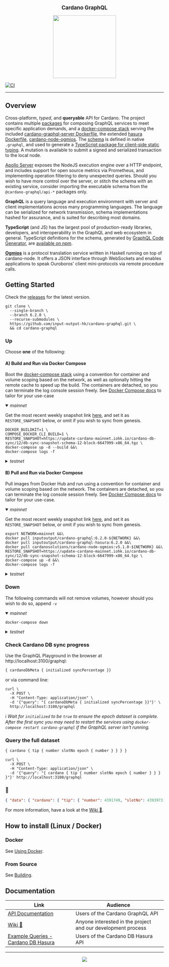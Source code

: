<p align="center">
  <big><strong>Cardano GraphQL</strong></big>
</p>

<p align="center">
  <img width="200" src=".github/images/cardano-logo.png"/>
</p>

[![CI][img_src_CI]][workflow_CI]

<hr/>

## Overview

Cross-platform, _typed_, and **queryable** API for Cardano. The project contains multiple [packages] for composing 
GraphQL services to meet specific application demands, and a [docker-compose stack] serving the included 
[cardano-graphql-server Dockerfile], the extended [hasura Dockerfile], [cardano-node-ogmios]. The [schema] is defined in
native `.graphql`, and used to generate a [TypeScript package for client-side static typing]. A mutation is available to 
submit a signed and serialized transaction to the local node.
 
[Apollo Server] exposes the NodeJS execution engine over a HTTP endpoint, and includes support for open source metrics
via Prometheus, and implementing operation filtering to deny unexpected queries. Should you wish to have more control
over the server, or stitch the schema with an existing service, consider importing the executable schema from the 
`@cardano-graphql/api-*` packages only.

**GraphQL** is a query language and execution environment with server and client implementations across many programming
languages. The language can be serialized for network transmission, schema implementations hashed for assurance, and is
suited for describing most domains.
 
**TypeScript** (and JS) has the largest pool of production-ready libraries, developers, and interoperability in the
GraphQL and web ecosystem in general. TypeScript definitions for the schema, generated by [GraphQL Code Generator], are
[available on npm].

**[Ogmios]** is a protocol translation service written in Haskell running on top of cardano-node. It offers a JSON
interface through WebSockets and enables applications to speak Ouroboros' client mini-protocols via remote procedure
calls.

## Getting Started
Check the [releases] for the latest version.
``` console
git clone \
  --single-branch \
  --branch 6.2.0 \
  --recurse-submodules \
  https://github.com/input-output-hk/cardano-graphql.git \
  && cd cardano-graphql
```

### Up
Choose **one** of the following:

#### A) Build and Run via Docker Compose
Boot the [docker-compose stack] using a convention for container and volume scoping based on the network, as well as
optionally hitting the remote cache to speed up the build. The containers are detached, so you can terminate the log
console session freely. See [Docker Compose docs] to tailor for your use-case
 
<details open>
  <summary><i>mainnet</i></summary>

Get the most recent weekly snapshot link [here](https://update-cardano-mainnet.iohk.io/cardano-db-sync/index.html#12/), and set it as `RESTORE_SNAPSHOT` below, or omit if you wish to sync from genesis.
``` console
DOCKER_BUILDKIT=1 \
COMPOSE_DOCKER_CLI_BUILD=1 \
RESTORE_SNAPSHOT=https://update-cardano-mainnet.iohk.io/cardano-db-sync/12/db-sync-snapshot-schema-12-block-6647999-x86_64.tgz \
docker-compose up -d --build &&\
docker-compose logs -f
```
</details>

<details>
  <summary><i>testnet</i></summary>

Get the most recent weekly snapshot link [here](https://updates-cardano-testnet.s3.amazonaws.com/cardano-db-sync/index.html#12/), and set it as `RESTORE_SNAPSHOT` below, or omit if you wish to sync from genesis.
``` console
DOCKER_BUILDKIT=1 \
COMPOSE_DOCKER_CLI_BUILD=1 \
NETWORK=testnet \
RESTORE_SNAPSHOT=https://updates-cardano-testnet.s3.amazonaws.com/cardano-db-sync/12/db-sync-snapshot-schema-12-block-3166999-x86_64.tgz \
API_PORT=3101 \
HASURA_PORT=8091 \
OGMIOS_PORT=1338 \
POSTGRES_PORT=5433 \
METADATA_SERVER_URI="https://metadata.cardano-testnet.iohkdev.io" \
docker-compose -p testnet up -d --build &&\
docker-compose -p testnet logs -f
```

</details>

#### B) Pull and Run via Docker Compose
Pull images from Docker Hub and run using a convention for container and volume scoping based on the network. The
containers are detached, so you can terminate the log console session freely. See [Docker Compose docs] to tailor for
your use-case.

<details open>
  <summary><i>mainnet</i></summary>

Get the most recent weekly snapshot link [here](https://update-cardano-mainnet.iohk.io/cardano-db-sync/index.html#11/), and set it as `RESTORE_SNAPSHOT` below, or omit if you wish to sync from genesis.
``` console
export NETWORK=mainnet &&\
docker pull inputoutput/cardano-graphql:6.2.0-${NETWORK} &&\
docker pull inputoutput/cardano-graphql-hasura:6.2.0 &&\
docker pull cardanosolutions/cardano-node-ogmios:v5.1.0-${NETWORK} &&\
RESTORE_SNAPSHOT=https://update-cardano-mainnet.iohk.io/cardano-db-sync/12/db-sync-snapshot-schema-12-block-6647999-x86_64.tgz \
docker-compose up -d &&\
docker-compose logs -f
```
</details>

<details>
  <summary><i>testnet</i></summary>

Get the most recent weekly snapshot link [here](https://updates-cardano-testnet.s3.amazonaws.com/cardano-db-sync/index.html#11/), and set it as `RESTORE_SNAPSHOT` below, or omit if you wish to sync from genesis.
``` console
export NETWORK=testnet &&\
docker pull inputoutput/cardano-graphql:6.2.0-${NETWORK} &&\
docker pull inputoutput/cardano-graphql-hasura:6.2.0 &&\
docker pull cardanosolutions/cardano-node-ogmios:v5.1.0-${NETWORK} &&\
RESTORE_SNAPSHOT=https://updates-cardano-testnet.s3.amazonaws.com/cardano-db-sync/12/db-sync-snapshot-schema-12-block-3166999-x86_64.tgz \
API_PORT=3101 \
HASURA_PORT=8091 \
OGMIOS_PORT=1338 \
POSTGRES_PORT=5433 \
docker-compose -p ${NETWORK} up -d &&\
docker-compose -p ${NETWORK} logs -f
```

</details>

### Down
The following commands will not remove volumes, however should you wish to do so, append `-v`

<details open>
  <summary><i>mainnet</i></summary>

``` console
docker-compose down
```
</details>

<details>
  <summary><i>testnet</i></summary>

``` console
docker-compose -p testnet down
```

</details>

### Check Cardano DB sync progress
Use the GraphQL Playground in the browser at http://localhost:3100/graphql:
``` graphql 
{ cardanoDbMeta { initialized syncPercentage }}
```
or via command line:
``` console
curl \
  -X POST \
  -H "Content-Type: application/json" \
  -d '{"query": "{ cardanoDbMeta { initialized syncPercentage }}"}' \
  http://localhost:3100/graphql
```
:information_source: _Wait for `initialized` to be `true` to ensure the epoch dataset is complete. After the first sync
you may need to restart the services using `docker-compose restart cardano-graphql` if the GraphQL server isn't
running._

### Query the full dataset
```graphql
{ cardano { tip { number slotNo epoch { number } } } }
```
``` console
curl \
  -X POST \
  -H "Content-Type: application/json" \
  -d '{"query": "{ cardano { tip { number slotNo epoch { number } } } }"}' http://localhost:3100/graphql
```
### :tada:
``` json
{ "data": { "cardano": { "tip": { "number": 4391749, "slotNo": 4393973, "epoch": { "number": 203 } } } } }
```

For more information, have a look at the [Wiki :book:].

## How to install (Linux / Docker)

### Docker

See [Using Docker].

### From Source 

See [Building].

## Documentation

| Link                                                                                               | Audience                                                     |
| ---                                                                                                | ---                                                          |
| [API Documentation]                                                                                | Users of the Cardano GraphQL API                             |
| [Wiki :book:]                                                                                      | Anyone interested in the project and our development process |
| [Example Queries - Cardano DB Hasura]        | Users of the Cardano DB Hasura API                             |

<hr/>

<p align="center">
  <a href="https://github.com/input-output-hk/cardano-graphql/blob/master/LICENSE"><img src="https://img.shields.io/github/license/input-output-hk/cardano-graphql.svg?style=for-the-badge" /></a>
</p>

[img_src_CI]: https://github.com/input-output-hk/cardano-graphql/workflows/CI/badge.svg
[workflow_CI]: https://github.com/input-output-hk/cardano-graphql/actions?query=workflow%3ACI
[packages]: ./packages
[docker-compose stack]: ./docker-compose.yml
[Docker Compose docs]: https://docs.docker.com/compose/
[cardano-graphql-server Dockerfile]: ./Dockerfile
[hasura Dockerfile]: ./packages/api-cardano-db-hasura/hasura/Dockerfile
[cardano-node-ogmios]: https://ogmios.dev/getting-started/docker/
[schema]: ./packages/api-cardano-db-hasura/schema.graphql
[TypeScript package for client-side static typing]: ./packages/client-ts/README.md
[Apollo Server]: https://www.apollographql.com/docs/apollo-server/
[GraphQL Code Generator]: https://graphql-code-generator.com
[available on npm]: https://www.npmjs.com/package/cardano-graphql-ts
[Ogmios]: https://ogmios.dev/
[releases]: https://github.com/input-output-hk/cardano-graphql/releases
[Wiki :book:]: https://github.com/input-output-hk/cardano-graphql/wiki
[Using Docker]: https://github.com/input-output-hk/cardano-graphql/wiki/Docker
[Building]: https://github.com/input-output-hk/cardano-graphql/wiki/Building
[API Documentation]: https://input-output-hk.github.io/cardano-graphql
[Example Queries - Cardano DB Hasura]: ./packages/api-cardano-db-hasura/src/example_queries